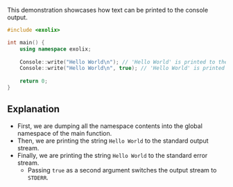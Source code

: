 This demonstration showcases how text can be printed to the console output.

```c++
#include <exolix>

int main() {
    using namespace exolix;
    
    Console::write("Hello World\n"); // 'Hello World' is printed to the standard output stream
    Console::write("Hello World\n", true); // 'Hello World' is printed to the standard error stream
    
    return 0;
}
```

## Explanation
 - First, we are dumping all the namespace contents into the global namespace of the main function.
 - Then, we are printing the string `Hello World` to the standard output stream.
 - Finally, we are printing the string `Hello World` to the standard error stream.
   - Passing `true` as a second argument switches the output stream to `STDERR`.
